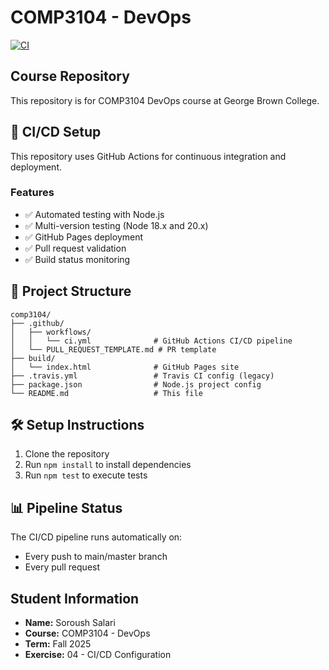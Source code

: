 # COMP3104 - DevOps

[![CI](https://github.com/SOROUSH911/comp3104/actions/workflows/ci.yml/badge.svg)](https://github.com/SOROUSH911/comp3104/actions/workflows/ci.yml)

## Course Repository
This repository is for COMP3104 DevOps course at George Brown College.

## 🚀 CI/CD Setup
This repository uses GitHub Actions for continuous integration and deployment.

### Features
- ✅ Automated testing with Node.js
- ✅ Multi-version testing (Node 18.x and 20.x)
- ✅ GitHub Pages deployment
- ✅ Pull request validation
- ✅ Build status monitoring

## 📁 Project Structure
```
comp3104/
├── .github/
│   ├── workflows/
│   │   └── ci.yml              # GitHub Actions CI/CD pipeline
│   └── PULL_REQUEST_TEMPLATE.md # PR template
├── build/
│   └── index.html              # GitHub Pages site
├── .travis.yml                 # Travis CI config (legacy)
├── package.json                # Node.js project config
└── README.md                   # This file
```

## 🛠️ Setup Instructions
1. Clone the repository
2. Run `npm install` to install dependencies
3. Run `npm test` to execute tests

## 📊 Pipeline Status
The CI/CD pipeline runs automatically on:
- Every push to main/master branch
- Every pull request

## Student Information
- **Name:** Soroush Salari
- **Course:** COMP3104 - DevOps
- **Term:** Fall 2025
- **Exercise:** 04 - CI/CD Configuration